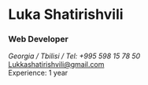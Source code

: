 # Luka Shatirishvili

### Web Developer

*Georgia / Tbilisi / Tel: +995 598 15 78 50* <br/>
Lukkashatirishvili@gmail.com <br/>
Experience: 1 year <br/>
